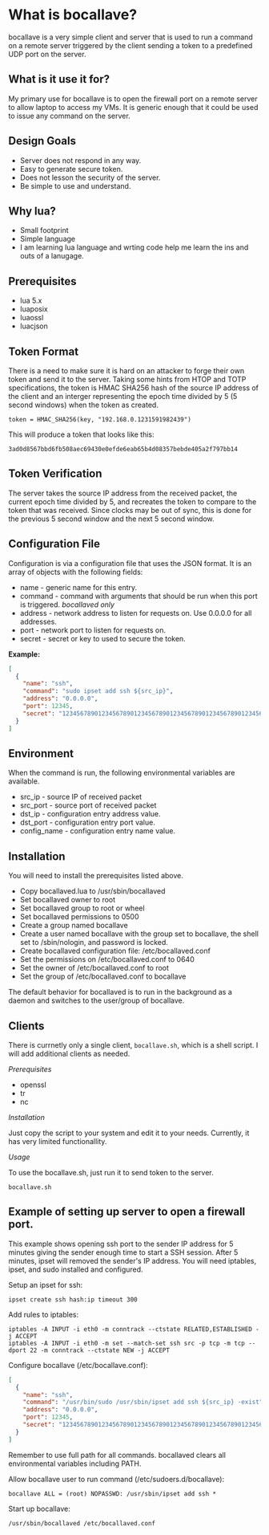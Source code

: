 # What is bocallave?

bocallave is a very simple client and server that is used to run a
command on a remote server triggered by the client sending a token to
a predefined UDP port on the server.

## What is it use it for?

My primary use for bocallave is to open the firewall port on a remote
server to allow laptop to access my VMs. It is generic enough that it
could be used to issue any command on the server.

## Design Goals

* Server does not respond in any way.
* Easy to generate secure token.
* Does not lesson the security of the server.
* Be simple to use and understand.

## Why lua?

* Small footprint
* Simple language
* I am learning lua language and wrting code help me learn the ins and outs of a lanugage.

## Prerequisites

* lua 5.x
* luaposix
* luaossl
* luacjson

## Token Format

There is a need to make sure it is hard on an attacker to forge their
own token and send it to the server. Taking some hints from HTOP and
TOTP specifications, the token is HMAC SHA256 hash of the source IP
address of the client and an interger representing the epoch time
divided by 5 (5 second windows) when the token as created.

    token = HMAC_SHA256(key, "192.168.0.1231591982439")

This will produce a token that looks like this:

    3ad0d8567bbd6fb508aec69430e0efde6eab65b4d08357bebde405a2f797bb14

## Token Verification

The server takes the source IP address from the received packet, the
current epoch time divided by 5, and recreates the token to compare to
the token that was received.  Since clocks may be out of sync, this is done for
the previous 5 second window and the next 5 second window.

## Configuration File

Configuration is via a configuration file that uses the JSON format.
It is an array of objects with the following fields:

* name - generic name for this entry.
* command - command with arguments that should be run when this port is triggered. *bocallaved only*
* address - network address to listen for requests on.  Use 0.0.0.0 for all addresses.
* port - network port to listen for requests on.
* secret - secret or key to used to secure the token.

**Example:**

```json
[
  {
    "name": "ssh",
    "command": "sudo ipset add ssh ${src_ip}",
    "address": "0.0.0.0",
    "port": 12345,
    "secret": "123456789012345678901234567890123456789012345678901234567890"
  }
]
```

## Environment

When the command is run, the following environmental variables are available.

* src_ip - source IP of received packet
* src_port - source port of received packet
* dst_ip - configuration entry address value.
* dst_port - configuration entry port value.
* config_name - configuration entry name value.

## Installation

You will need to install the prerequisites listed above.

* Copy bocallaved.lua to /usr/sbin/bocallaved
* Set bocallaved owner to root
* Set bocallaved group to root or wheel
* Set bocallaved permissions to 0500
* Create a group named bocallave
* Create a user named bocallave with the group set to bocallave, the
  shell set to /sbin/nologin, and password is locked.
* Create bocallaved configuration file: /etc/bocallaved.conf
* Set the permissions on /etc/bocallaved.conf to 0640
* Set the owner of /etc/bocallaved.conf to root
* Set the group of /etc/bocallaved.conf to bocallave

The default behavior for bocallaved is to run in the background as a
daemon and switches to the user/group of bocallave.

## Clients

There is currnetly only a single client, `bocallave.sh`, which is a
shell script. I will add additional clients as needed.

*Prerequisites*

* openssl
* tr
* nc

*Installation*

Just copy the script to your system and edit it to your
needs. Currently, it has very limited functionallity.

*Usage*

To use the bocallave.sh, just run it to send token to the server.

    bocallave.sh

## Example of setting up server to open a firewall port.

This example shows opening ssh port to the sender IP address for 5
minutes giving the sender enough time to start a SSH session. After 5
minutes, ipset will removed the sender's IP address.  You will need
iptables, ipset, and sudo installed and configured.

Setup an ipset for ssh:

    ipset create ssh hash:ip timeout 300

Add rules to iptables:

    iptables -A INPUT -i eth0 -m conntrack --ctstate RELATED,ESTABLISHED -j ACCEPT
    iptables -A INPUT -i eth0 -m set --match-set ssh src -p tcp -m tcp --dport 22 -m conntrack --ctstate NEW -j ACCEPT

Configure bocallave (/etc/bocallave.conf):

```json
[
  {
    "name": "ssh",
    "command": "/usr/bin/sudo /usr/sbin/ipset add ssh ${src_ip} -exist",
    "address": "0.0.0.0",
    "port": 12345,
    "secret": "123456789012345678901234567890123456789012345678901234567890"
  }
]
```

Remember to use full path for all commands. bocallaved clears all
environmental variables including PATH.

Allow bocallave user to run command (/etc/sudoers.d/bocallave):

    bocallave ALL = (root) NOPASSWD: /usr/sbin/ipset add ssh *

Start up bocallave:

    /usr/sbin/bocallaved /etc/bocallaved.conf
